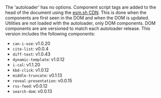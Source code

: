 The 'autoloader' has no options.
Component script tags are added to the head of the document using the [esm.sh CDN](https://esm.sh/). 
This is done when the components are first seen in the DOM and when the DOM is updated.
Utilities are not loaded with the autoloader, only DOM components.
DOM components are are versioned to match each autoloader release.
This version includes the following components:

- `can-i-use`: v1.0.20
- `cite-list`: v0.0.4
- `diff-text`: v1.0.43
- `dynamic-template`: v1.0.12
- `i-cal`: v1.1.20
- `kbd-click`: v1.0.12
- `middle-truncate`: v0.1.13
- `reveal-presentation`: v0.0.15
- `rss-feed`: v0.0.12
- `search-dom`: v0.0.13

